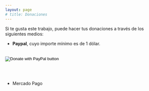 ```yaml
---
layout: page
# title: Donaciones
---
```


Si te gusta este trabajo, puede hacer tus donaciones a través de los siguientes medios:

- **Paypal**, cuyo importe mínimo es de 1 dólar.
<br><br>
<form action="https://www.paypal.com/donate" method="post" target="_top">
<input type="hidden" name="business" value="UZN4WD2F7QUKA" />
<input type="hidden" name="no_recurring" value="0" />
<input type="hidden" name="currency_code" value="USD" />
<input type="image" src="https://www.paypalobjects.com/en_US/i/btn/btn_donateCC_LG.gif" border="0" name="submit" title="PayPal - The safer, easier way to pay online!" alt="Donate with PayPal button" />
<img alt="" border="0" src="https://www.paypal.com/en_AR/i/scr/pixel.gif" width="1" height="1" />
</form>

<br><br>
- Mercado Pago
